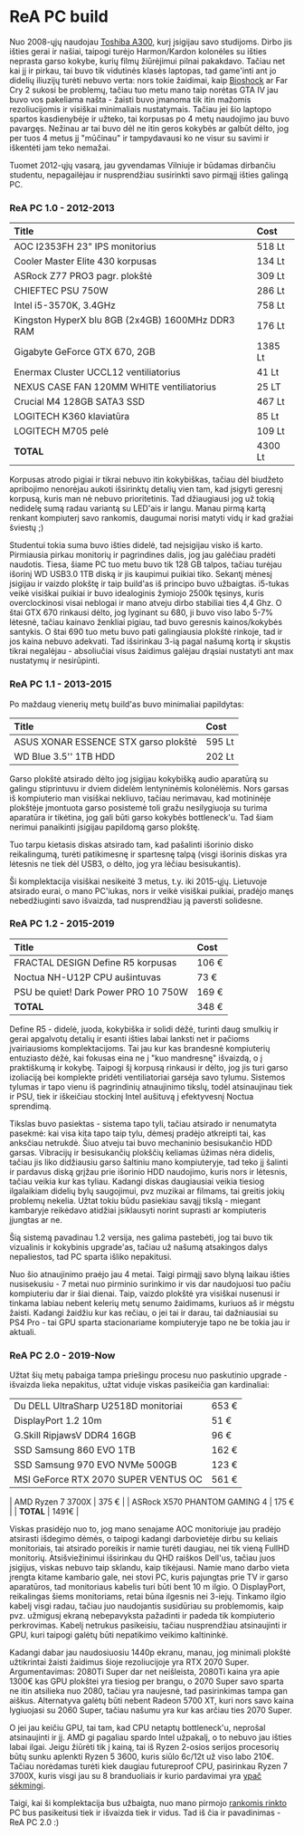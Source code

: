 # ReA PC build

Nuo 2008-ųjų naudojau [Toshiba A300](gadgets/apzvalgos/toshiba-a300-1gn.md), kurį įsigijau savo studijoms. Dirbo jis išties gerai ir našiai, taipogi turėjo Harmon/Kardon kolonėles su išties neprasta garso kokybe, kurių filmų žiūrėjimui pilnai pakakdavo. Tačiau net kai jį ir pirkau, tai buvo tik vidutinės klasės laptopas, tad game'inti ant jo didelių iliuzijų turėti nebuvo verta: nors tokie žaidimai, kaip [Bioshock](../zaidimai/bioshock.md) ar Far Cry 2 sukosi be problemų, tačiau tuo metu mano taip norėtas GTA IV jau buvo vos pakeliama našta - žaisti buvo įmanoma tik itin mažomis rezoliucijomis ir visiškai minimaliais nustatymais. Tačiau jei šio laptopo spartos kasdienybėje ir užteko, tai korpusas po 4 metų naudojimo jau buvo pavargęs. Nežinau ar tai buvo dėl ne itin geros kokybės ar galbūt dėlto, jog per tuos 4 metus jį "mūčinau" ir tampydavausi ko ne visur su savimi ir iškentėti jam teko nemažai.

Tuomet 2012-ųjų vasarą, jau gyvendamas Vilniuje ir būdamas dirbančiu studentu, nepagailėjau ir nusprendžiau susirinkti savo pirmąjį išties galingą PC.

### ReA PC 1.0 - 2012-2013

| Title | Cost |
| :--- | :--- |
| AOC I2353FH 23" IPS monitorius | 518 Lt |
| Cooler Master Elite 430 korpusas | 134 Lt |
| ASRock Z77 PRO3 pagr. plokštė | 309 Lt |
| CHIEFTEC PSU 750W | 286 Lt |
| Intel i5-3570K, 3.4GHz | 758 Lt |
| Kingston HyperX blu 8GB \(2x4GB\) 1600MHz DDR3 RAM | 176 Lt |
| Gigabyte GeForce GTX 670, 2GB | 1385 Lt |
| Enermax Cluster UCCL12 ventiliatorius | 41 Lt |
| NEXUS CASE FAN 120MM WHITE ventiliatorius  | 25 LT |
| Crucial M4 128GB SATA3 SSD | 467 Lt |
| LOGITECH K360 klaviatūra | 85 Lt |
| LOGITECH M705 pelė | 109 Lt |
| **TOTAL** | 4300 Lt |

Korpusas atrodo pigiai ir tikrai nebuvo itin kokybiškas, tačiau dėl biudžeto apribojimo nenorėjau aukoti išsirinktų detalių vien tam, kad įsigyti geresnį korpusą, kuris man nė nebuvo prioritetinis. Tad džiaugiausi jog už tokią nedidelę sumą radau variantą su LED'ais ir langu. Manau pirmą kartą renkant kompiuterį savo rankomis, daugumai norisi matyti vidų ir kad gražiai šviestų ;\)

Studentui tokia suma buvo išties didelė, tad neįsigijau visko iš karto. Pirmiausia pirkau monitorių ir pagrindines dalis, jog jau galėčiau pradėti naudotis. Tiesa, šiame PC tuo metu buvo tik 128 GB talpos, tačiau turėjau išorinį WD USB3.0 1TB diską ir jis kaupimui puikiai tiko. Sekantį mėnesį įsigijau ir vaizdo plokštę ir taip build'as iš principo buvo užbaigtas. i5-tukas veikė visiškai puikiai ir buvo idealoginis žymiojo 2500k tęsinys, kuris overclockinosi visai neblogai ir mano atveju dirbo stabiliai ties 4,4 Ghz. O štai GTX 670 rinkausi dėlto, jog lyginant su 680, ji buvo viso labo 5-7% lėtesnė, tačiau kainavo ženkliai pigiau, tad buvo geresnis kainos/kokybės santykis. O štai 690 tuo metu buvo pati galingiausia plokštė rinkoje, tad ir jos kaina nebuvo adekvati. Tad išsirinkau 3-ią pagal našumą kortą ir skųstis tikrai negalėjau - absoliučiai visus žaidimus galėjau drąsiai nustatyti ant max nustatymų ir nesirūpinti.

### ReA PC 1.1 - 2013-2015

Po maždaug vienerių metų build'as buvo minimaliai papildytas:

| Title | Cost |
| :--- | :--- |
| ASUS XONAR ESSENCE STX garso plokštė | 595 Lt |
| WD Blue 3.5'' 1TB HDD | 202 Lt |

Garso plokštė atsirado dėlto jog įsigijau kokybišką audio aparatūrą su galingu stiprintuvu ir dviem didelėm lentyninėmis kolonėlėmis. Nors garsas iš kompiuterio man visiškai nekliuvo, tačiau nerimavau, kad motininėje plokštėje įmontuota garso posistemė toli gražu nesilygiuoja su turima aparatūra ir tikėtina, jog gali būti garso kokybės bottleneck'u. Tad šiam nerimui panaikinti įsigijau papildomą garso plokštę.

Tuo tarpu kietasis diskas atsirado tam, kad pašalinti išorinio disko reikalingumą, turėti patikimesnę ir spartesnę talpą \(visgi išorinis diskas yra lėtesnis ne tiek dėl USB3, o dėlto, jog yra lėčiau besisukantis\).

Ši komplektacija visiškai nesikeitė 3 metus, t.y. iki 2015-ųjų. Lietuvoje atsirado eurai, o mano PC'iukas, nors ir veikė visiškai puikiai, pradėjo manęs nebedžiuginti savo išvaizda, tad nusprendžiau ją paversti solidesne.

### ReA PC 1.2 - 2015-2019

| Title | Cost |
| :--- | :--- |
| FRACTAL DESIGN Define R5 korpusas | 106 € |
| Noctua NH-U12P CPU aušintuvas | 73 € |
| PSU be quiet! Dark Power PRO 10 750W | 169 € |
| **TOTAL** | 348 € |

Define R5 - didelė, juoda, kokybiška ir solidi dėžė, turinti daug smulkių ir gerai apgalvotų detalių ir esanti išties labai lanksti net ir pačioms įvairiausioms komplektacijoms. Tai jau kur kas brandesnė kompiuterių entuziasto dėžė, kai fokusas eina ne į "kuo mandresnę" išvaizdą, o į praktiškumą ir kokybę. Taipogi šį korpusą rinkausi ir dėlto, jog jis turi garso izoliaciją bei komplekte pridėti ventiliatoriai garsėja savo tylumu. Sistemos tylumas ir tapo vienu iš pagrindinių atnaujinimo tikslų, todėl atsinaujinau tiek ir PSU, tiek ir iškeičiau stockinį Intel aušituvą į efektyvesnį Noctua sprendimą.

Tikslas buvo pasiektas - sistema tapo tyli, tačiau atsirado ir nenumatyta pasekmė: kai visa kita tapo taip tylu, dėmesį pradėjo atkreipti tai, kas anksčiau netrukdė. Šiuo atveju tai buvo mechaninio besisukančio HDD garsas. Vibracijų ir besisukančių plokščių keliamas ūžimas nėra didelis, tačiau jis liko didžiausiu garso šaltiniu mano kompiuteryje, tad teko jį šalinti ir pardavus diską grįžau prie išorinio HDD naudojimo, kuris nors ir lėtesnis, tačiau veikia kur kas tyliau. Kadangi diskas daugiausiai veikia tiesiog ilgalaikiam didelių bylų saugojimui, pvz muzikai ar filmams, tai greitis jokių problemų nekelia. Užtat tokiu būdu pasiekiau savąjį tikslą - miegant kambaryje reikėdavo atidžiai įsiklausyti norint suprasti ar kompiuteris įjungtas ar ne.

Šią sistemą pavadinau 1.2 versija, nes galima pastebėti, jog tai buvo tik vizualinis ir kokybinis upgrade'as, tačiau už našumą atsakingos dalys nepaliestos, tad PC sparta išliko nepakitusi.

Nuo šio atnaujinimo praėjo jau 4 metai. Taigi pirmąjį savo blyną laikau išties nusisekusiu - 7 metai nuo pirminio surinkimo ir vis dar naudojuosi tuo pačiu kompiuteriu dar ir šiai dienai. Taip, vaizdo plokštė yra visiškai nusenusi ir tinkama labiau nebent kelerių metų senumo žaidimams, kuriuos aš ir mėgstu žaisti. Kadangi žaidžiu kur kas rečiau, o jei tai ir darau, tai dažniausiai su PS4 Pro - tai GPU sparta stacionariame kompiuteryje tapo ne be tokia jau ir aktuali.

### ReA PC 2.0 - 2019-Now

Užtat šių metų pabaiga tampa priešingu procesu nuo paskutinio upgrade - išvaizda lieka nepakitus, užtat viduje viskas pasikeičia gan kardinaliai:

|  |  |
| :--- | :--- |
| Du DELL UltraSharp U2518D monitoriai | 653 € |
| DisplayPort 1.2 10m | 51 € |
| G.Skill RipjawsV DDR4 16GB | 96 € |
| SSD Samsung 860 EVO 1TB | 162 € |
| SSD Samsung 970 EVO NVMe 500GB | 123 € |
| MSI GeForce RTX 2070 SUPER VENTUS OC | 561 € |
| AMD Ryzen 7 3700X | 375 € |
| ASRock X570 PHANTOM GAMING 4 | 175 € |
| **TOTAL** | 1491€ |

Viskas prasidėjo nuo to, jog mano senajame AOC monitoriuje jau pradėjo atsirasti išdegimo dėmės, o taipogi kadangi darbovietėje dirbu su keliais monitoriais, tai atsirado poreikis ir namie turėti daugiau, nei tik vieną FullHD monitorių. Atsišviežinimui išsirinkau du QHD raiškos Dell'us, tačiau juos įsigijus, viskas nebuvo taip sklandu, kaip tikėjausi. Namie mano darbo vieta įrengta kitame kambario gale, nei stovi PC, kuris pajungtas prie TV ir garso aparatūros, tad monitoriaus kabelis turi būti bent 10 m ilgio. O DisplayPort, reikalingas šiems monitoriams, retai būna ilgesnis nei 3-iejų. Tinkamo ilgio kabelį visgi radau, tačiau juo naudojantis susidūriau su problemomis, kaip pvz. užmigusį ekraną nebepavyksta pažadinti ir padeda tik kompiuterio perkrovimas. Kabelį netrukus pasikeisiu, tačiau nusprendžiau atsinaujinti ir GPU, kuri taipogi galėtų būti nepatikimo veikimo kaltininkė. 

Kadangi dabar jau naudosiuosiu 1440p ekranu, manau, jog minimali plokštė užtikrintai žaisti žaidimus šioje rezoliucijoje yra RTX 2070 Super. Argumentavimas: 2080Ti Super dar net neišleista, 2080Ti kaina yra apie 1300€ kas GPU plokštei yra tiesiog per brangu, o 2070 Super savo sparta ne itin atsilieka nuo 2080, tačiau yra naujesnė, tad pasirinkimas tampa gan aiškus. Alternatyva galėtų būti nebent Radeon 5700 XT, kuri nors savo kaina lygiuojasi su 2060 Super, tačiau našumu yra kur kas arčiau ties 2070 Super.

O jei jau keičiu GPU, tai tam, kad CPU netaptų bottleneck'u, neprošal atsinaujinti ir jį. AMD gi pagaliau spardo Intel užpakalį, o to nebuvo jau išties labai ilgai. Jeigu žiūrėti tik į kainą, tai iš Ryzen 2-osios serijos procesorių būtų sunku aplenkti Ryzen 5 3600, kuris siūlo 6c/12t už viso labo 210€. Tačiau norėdamas turėti kiek daugiau futureproof CPU, pasirinkau Ryzen 7 3700X,  kuris visgi jau su 8 branduoliais ir kurio pardavimai yra [ypač sėkmingi](https://www.techradar.com/news/amd-ryzen-7-3700x-is-such-a-hit-it-almost-outsold-intels-entire-cpu-range).

Taigi, kai ši komplektacija bus užbaigta, nuo mano pirmojo [rankomis rinkto](it-talk/kompiuterio-rinkimas.md) PC bus pasikeitusi tiek ir išvaizda tiek ir vidus. Tad iš čia ir pavadinimas - ReA PC 2.0 :\)

